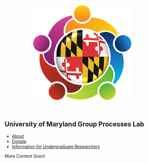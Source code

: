 <div style="text-align:center"><img src="lablogo.png" alt="logo" class="inline"/></div>
<br><br>

## University of Maryland Group Processes Lab

- <a href="{{ site.baseurl }}/about">About</a>
- <a href="{{ site.baseurl }}/donate">Donate</a>
- <a href="{{ site.baseurl }}/RA_info">Information for Undergraduate Researchers</a>

More Content Soon!

